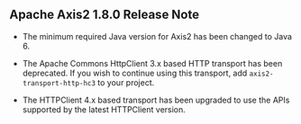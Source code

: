 Apache Axis2 1.8.0 Release Note
-------------------------------

*   The minimum required Java version for Axis2 has been changed to Java 6.

*   The Apache Commons HttpClient 3.x based HTTP transport has been deprecated.
    If you wish to continue using this transport, add `axis2-transport-http-hc3`
    to your project.

*   The HTTPClient 4.x based transport has been upgraded to use the APIs supported
    by the latest HTTPClient version.
